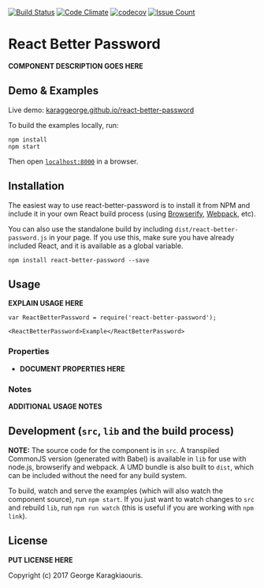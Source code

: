 [![Build Status](https://travis-ci.org/karaggeorge/react-better-password.svg?branch=master)](https://travis-ci.org/karaggeorge/react-better-password)
[![Code Climate](https://codeclimate.com/github/karaggeorge/react-better-password/badges/gpa.svg)](https://codeclimate.com/github/karaggeorge/react-better-password)
[![codecov](https://codecov.io/gh/karaggeorge/react-better-password/branch/master/graph/badge.svg)](https://codecov.io/gh/karaggeorge/react-better-password)
[![Issue Count](https://codeclimate.com/github/karaggeorge/react-better-password/badges/issue_count.svg)](https://codeclimate.com/github/karaggeorge/react-better-password)

# React Better Password

__COMPONENT DESCRIPTION GOES HERE__


## Demo & Examples

Live demo: [karaggeorge.github.io/react-better-password](http://karaggeorge.github.io/react-better-password/)

To build the examples locally, run:

```
npm install
npm start
```

Then open [`localhost:8000`](http://localhost:8000) in a browser.


## Installation

The easiest way to use react-better-password is to install it from NPM and include it in your own React build process (using [Browserify](http://browserify.org), [Webpack](http://webpack.github.io/), etc).

You can also use the standalone build by including `dist/react-better-password.js` in your page. If you use this, make sure you have already included React, and it is available as a global variable.

```
npm install react-better-password --save
```


## Usage

__EXPLAIN USAGE HERE__

```
var ReactBetterPassword = require('react-better-password');

<ReactBetterPassword>Example</ReactBetterPassword>
```

### Properties

* __DOCUMENT PROPERTIES HERE__

### Notes

__ADDITIONAL USAGE NOTES__


## Development (`src`, `lib` and the build process)

**NOTE:** The source code for the component is in `src`. A transpiled CommonJS version (generated with Babel) is available in `lib` for use with node.js, browserify and webpack. A UMD bundle is also built to `dist`, which can be included without the need for any build system.

To build, watch and serve the examples (which will also watch the component source), run `npm start`. If you just want to watch changes to `src` and rebuild `lib`, run `npm run watch` (this is useful if you are working with `npm link`).

## License

__PUT LICENSE HERE__

Copyright (c) 2017 George Karagkiaouris.
